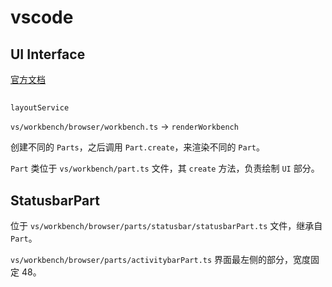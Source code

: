# vscode

## UI Interface

[官方文档](https://code.visualstudio.com/docs/getstarted/userinterface)

## 
```
layoutService
```

`vs/workbench/browser/workbench.ts` -> `renderWorkbench`

创建不同的 `Parts`，之后调用 `Part.create`，来渲染不同的 `Part`。

`Part` 类位于 `vs/workbench/part.ts` 文件，其 `create` 方法，负责绘制 `UI` 部分。



## StatusbarPart

位于 `vs/workbench/browser/parts/statusbar/statusbarPart.ts` 文件，继承自 `Part`。


`vs/workbench/browser/parts/activitybarPart.ts` 界面最左侧的部分，宽度固定 48。
